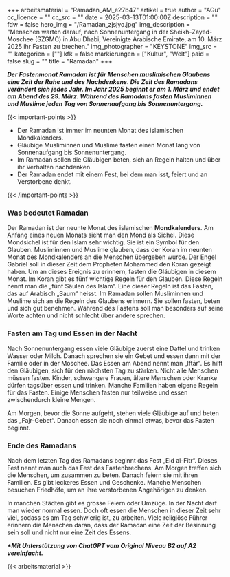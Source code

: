 +++
arbeitsmaterial = "Ramadan_AM_e27b47"
artikel = true
author = "AGu"
cc_licence = ""
cc_src = ""
date = 2025-03-13T01:00:00Z
description = ""
fdw = false
hero_img = "/Ramadan_zjsjyo.jpg"
img_description = "Menschen warten darauf, nach Sonnenuntergang in der Sheikh-Zayed-Moschee (SZGMC) in Abu Dhabi, Vereinigte Arabische Emirate, am 10. März 2025 ihr Fasten zu brechen."
img_photographer = "KEYSTONE"
img_src = ""
kategorien = [""]
kfk = false
markierungen = ["Kultur", "Welt"]
paid = false
slug = ""
title = "Ramadan"
+++

**_Der Fastenmonat Ramadan ist für Menschen muslimischen Glaubens eine Zeit der Ruhe und des Nachdenkens. Die Zeit des Ramadans verändert sich jedes Jahr. Im Jahr 2025 beginnt er am 1. März und endet am Abend des 29. März. Während des Ramadans fasten Musliminnen und Muslime jeden Tag von Sonnenaufgang bis Sonnenuntergang._**

{{< important-points >}}

<ul>

<li>Der Ramadan ist immer im neunten Monat des islamischen Mondkalenders.</li>

<li>Gläubige Musliminnen und Muslime fasten einen Monat lang von Sonnenaufgang bis Sonnenuntergang.</li>

<li>Im Ramadan sollen die Gläubigen beten, sich an Regeln halten und über ihr Verhalten nachdenken.</li>

<li>Der Ramadan endet mit einem Fest, bei dem man isst, feiert und an Verstorbene denkt.</li>

</ul>

{{< /important-points >}}

### Was bedeutet Ramadan

Der Ramadan ist der neunte Monat des islamischen **Mondkalenders**. Am Anfang eines neuen Monats sieht man den Mond als Sichel. Diese Mondsichel ist für den Islam sehr wichtig. Sie ist ein Symbol für den Glauben. Musliminnen und Muslime glauben, dass der Koran im neunten Monat des Mondkalenders an die Menschen übergeben wurde. Der Engel Gabriel soll in dieser Zeit dem Propheten Mohammed den Koran gezeigt haben. Um an dieses Ereignis zu erinnern, fasten die Gläubigen in diesem Monat. Im Koran gibt es fünf wichtige Regeln für den Glauben. Diese Regeln nennt man die „fünf Säulen des Islam“. Eine dieser Regeln ist das Fasten, das auf Arabisch „Saum“ heisst. Im Ramadan sollen Musliminnen und Muslime sich an die Regeln des Glaubens erinnern. Sie sollen fasten, beten und sich gut benehmen. Während des Fastens soll man besonders auf seine Worte achten und nicht schlecht über andere sprechen.

### Fasten am Tag und Essen in der Nacht

Nach Sonnenuntergang essen viele Gläubige zuerst eine Dattel und trinken Wasser oder Milch. Danach sprechen sie ein Gebet und essen dann mit der Familie oder in der Moschee. Das Essen am Abend nennt man „Iftār“. Es hilft den Gläubigen, sich für den nächsten Tag zu stärken. Nicht alle Menschen müssen fasten. Kinder, schwangere Frauen, ältere Menschen oder Kranke dürfen tagsüber essen und trinken. Manche Familien haben eigene Regeln für das Fasten. Einige Menschen fasten nur teilweise und essen zwischendurch kleine Mengen.

Am Morgen, bevor die Sonne aufgeht, stehen viele Gläubige auf und beten das „Fajr-Gebet“. Danach essen sie noch einmal etwas, bevor das Fasten beginnt.

### Ende des Ramadans

Nach dem letzten Tag des Ramadans beginnt das Fest „Eid al-Fitr“. Dieses Fest nennt man auch das Fest des Fastenbrechens. Am Morgen treffen sich die Menschen, um zusammen zu beten. Danach feiern sie mit ihren Familien. Es gibt leckeres Essen und Geschenke. Manche Menschen besuchen Friedhöfe, um an ihre verstorbenen Angehörigen zu denken.

In manchen Städten gibt es grosse Feiern oder Umzüge. In der Nacht darf man wieder normal essen. Doch oft essen die Menschen in dieser Zeit sehr viel, sodass es am Tag schwierig ist, zu arbeiten. Viele religiöse Führer erinnern die Menschen daran, dass der Ramadan eine Zeit der Besinnung sein soll und nicht nur eine Zeit des Essens.

**_\*Mit Unterstützung von ChatGPT vom Original Niveau B2 auf A2 vereinfacht._**

{{< arbeitsmaterial >}}